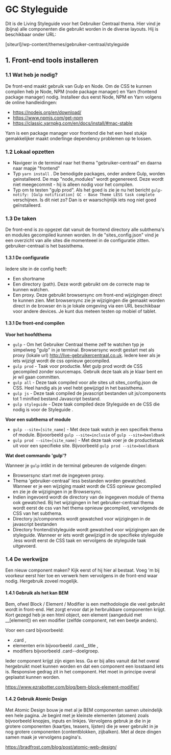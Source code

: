 # GC Styleguide #

Dit is de Living Styleguide voor het Gebruiker Centraal thema. Hier vind je (bijna) alle componenten die gebruikt worden in de diverse layouts. Hij is beschikbaar onder URL:

[siteurl]/wp-content/themes/gebruiker-centraal/styleguide

## 1. Front-end tools installeren ##

### 1.1 Wat heb je nodig? ###

De front-end maakt gebruik van Gulp en Node. Om de CSS te kunnen compilen heb je Node, NPM (node package manager) en Yarn (frontend package manager) nodig.
Installeer dus eerst Node, NPM en Yarn volgens de online handleidingen:


- https://nodejs.org/en/download/
- https://www.npmjs.com/get-npm
- https://classic.yarnpkg.com/en/docs/install/#mac-stable

Yarn is een package manager voor frontend die het een heel stukje gemakkelijker maakt onderlinge dependency problemen op te lossen.

### 1.2 Lokaal opzetten ###

- Navigeer in de terminal naar het thema "gebruiker-centraal" en daarna naar mapje "frontend"
- Typ `yarn install` . De benodigde packages, onder andere Gulp, worden geinstalleerd. De map "node_modules" wordt gegenereerd. Deze wordt niet meegecommit - hij is alleen nodig voor het compilen.
- Typ om te testen "gulp prod". Als het goed is zie je nu het bericht `gulp-notify: [Gulp notification] GC - Base Theme LESS task complete` verschijnen. Is dit niet zo? Dan is er waarschijnlijk iets nog niet goed geïnstalleerd.


### 1.3 De taken ###

De front-end is zo opgezet dat vanuit de frontend directory alle subthema's en modules gecompiled kunnen worden. In de "sites_config.json" vind je een overzicht van alle sites die momenteeel in de configuratie zitten. gebruiker-centraal is het basisthema.

#### 1.3.1 De configuratie

Iedere site in de config heeft:

- Een shortname
- Een directory (path). Deze wordt gebruikt om de correcte map te kunnen watchen. 
- Een proxy. Deze gebruikt browsersync om front-end wijzigingen direct te kunnen zien. Met browsersync zie je wijzigingen die gemaakt worden direct in de browser én is je lokale omgeving via een URL beschikbaar voor andere devices. Je kunt dus meteen testen op mobiel of tablet.

#### 1.3.1 De front-end compilen  ####

**Voor het hoofdthema**

- `gulp` - Om het Gebruiker Centraal theme zelf te watchen typ je simpelweg "gulp" in je terminal. Browsersync wordt gestart met als proxy (lokale url) http://live-gebruikercentraal.co.uk. Iedere keer als je iets wijzigt wordt de css opnieuw gecompiled.
- `gulp prod` - Taak voor productie. Met gulp prod wordt de CSS gecompiled zonder sourcemaps. Gebruik deze taak als je klaar bent en je wil gaan committen. 
- `gulp all` - Deze taak compiled voor alle sites uit sites_config.json de CSS. Heel handig als je veel hebt gewijzigd in het basisthema. 
- `gulp js` - Deze taak compiled de javascript bestanden uit js/components tot 1 minified bestand Javascript bestand. 
- `gulp styleguide` - Deze taak compiled deze Styleguide en de CSS die nodig is voor de Styleguide . 

**Voor een subthema of module**

- `gulp --site=[site_name]` - Met deze taak watch je een specifiek thema of module. Bijvoorbeeld `gulp --site=inclusie` of `gulp --site=beeldbank`
- `gulp prod --site=[site_name]` - Met deze taak voer je de productietaak uit voor een specifieke site. Bijvoorbeeld `gulp prod --site=beeldbank`

**Wat doet commando 'gulp'?**

Wanneer je `gulp` intikt in de terminal gebeuren de volgende dingen:

- Browsersync start met de ingegeven proxy.
- Thema 'gebruiker-centraal' less bestanden worden gewatched. Wanneer er je een wijziging maakt wordt de CSS opnieuw gecompiled en zie je de wijzigingen in je Browsersync. 
- Indien ingevoerd wordt de directory van de ingegeven module of thema ook gewatched. Bij het wijzigingen in het gebruiker-centraal thema wordt eerst de css van het thema opnieuw gecompiled, vervolgends de CSS van het subthema.
- Directory js/components wordt gewatched voor wijzigingen in de javascript bestanden
- Directory frontend/styleguide wordt gewatched voor wijzigingen aan de styleguide. Wanneer er iets wordt gewijzigd in de specifieke styleguide .less wordt eerst de CSS taak en vervolgens de styleguide taak uitgevoerd.  


### 1.4 De werkwijze ###

Een nieuw component maken? Kijk eerst of hij hier al bestaat. Voeg 'm bij voorkeur eerst hier toe en verwerk hem vervolgens in de front-end waar nodig. Hergebruik zoveel mogelijk.

#### 1.4.1 Gebruik als het kan BEM #### 
Bem, ofwel Block / Element / Modifier is een methodologie die veel gebruikt wordt in front-end. Het zorgt ervoor dat je herbruikbare componenten krijgt. Kort gezegd heb je een html object, een element (aangeduid met __[element]) en een modifier (zelfde component, net een beetje anders).

Voor een card bijvoorbeeld: 

- .card , 
- elementen erin bijvoorbeeld .card__title , 
- modifiers bijvoorbeeld .card--doelgroep.  

Ieder component krijgt zijn eigen less. Ga er bij alles vanuit dat het overal hergebruikt moet kunnen worden en dat een component een losstaand iets is. Responsive gedrag zit in het component. Het moet in principe overal geplaatst kunnen worden.

https://www.ezrabotter.com/blog/bem-block-element-modifier/


#### 1.4.2 Gebruik Atomic Design ####

Met Atomic Design bouw je met al je BEM componenten samen uiteindelijk een hele pagina. Je begint met je kleinste elementen (atomen) zoals bijvoorbeeld knopjes, inputs en linkjes. Vervolgens gebruk je die in je grotere componenten (kaartjes, teasers, lijsten) die je weer gebruikt in je nog grotere componenten (contentblokken, zijbalken). Met al deze dingen samen maak je vervolgens pagina's. 

https://bradfrost.com/blog/post/atomic-web-design/
